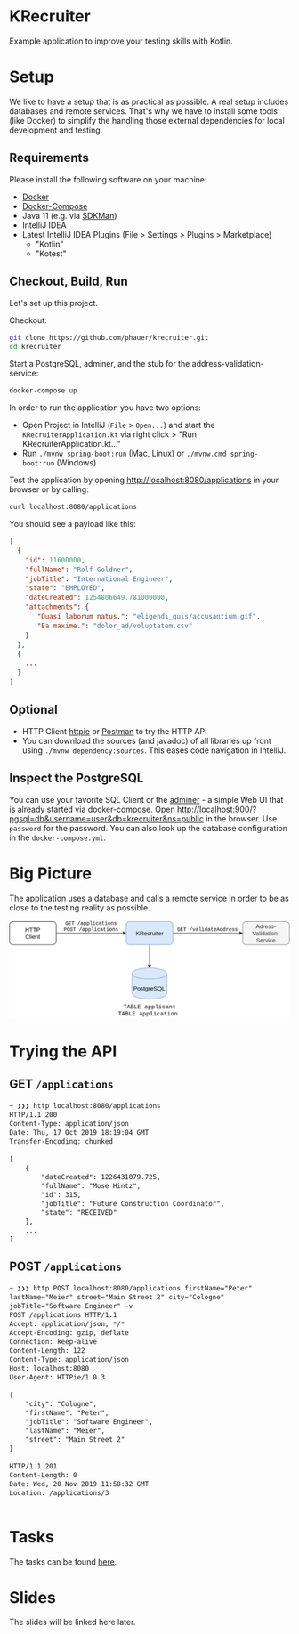 # KRecruiter

Example application to improve your testing skills with Kotlin. 

# Setup

We like to have a setup that is as practical as possible. A real setup includes databases and remote services. That's why we have to install some tools (like Docker) to simplify the handling those external dependencies for local development and testing.  

## Requirements

Please install the following software on your machine:

- [Docker](https://docs.docker.com/install/)
- [Docker-Compose](https://docs.docker.com/compose/install/)
- Java 11 (e.g. via [SDKMan](https://sdkman.io/))
- IntelliJ IDEA
- Latest IntelliJ IDEA Plugins (File > Settings > Plugins > Marketplace)
    - "Kotlin"
    - "Kotest"

## Checkout, Build, Run

Let's set up this project.

Checkout:

```bash
git clone https://github.com/phauer/krecruiter.git
cd krecruiter
```

Start a PostgreSQL, adminer, and the stub for the address-validation-service:

```bash
docker-compose up
```

In order to run the application you have two options:

- Open Project in IntelliJ (`File` > `Open...`) and start the `KRecruiterApplication.kt` via right click > "Run KRecruiterApplication.kt..."
- Run `./mvnw spring-boot:run` (Mac, Linux) or `./mvnw.cmd spring-boot:run` (Windows)

Test the application by opening [http://localhost:8080/applications](http://localhost:8080/applications) in your browser or by calling:

```bash
curl localhost:8080/applications
```

You should see a payload like this:

```json
[
  {
    "id": 11600000,
    "fullName": "Rolf Goldner",
    "jobTitle": "International Engineer",
    "state": "EMPLOYED",
    "dateCreated": 1254806649.781000000,
    "attachments": {
       "Quasi laborum natus.": "eligendi_quis/accusantium.gif",
       "Ea maxime.": "dolor_ad/voluptatem.csv"     
    }
  },
  {
    ... 
  }
]
```

## Optional

- HTTP Client [httpie](https://httpie.org/) or [Postman](https://www.getpostman.com/) to try the HTTP API 
- You can download the sources (and javadoc) of all libraries up front using `./mvnw dependency:sources`. This eases code navigation in IntelliJ. 

## Inspect the PostgreSQL

You can use your favorite SQL Client or the [adminer](https://www.adminer.org/) - a simple Web UI that is already started via docker-compose. Open [http://localhost:900/?pgsql=db&username=user&db=krecruiter&ns=public](http://localhost:900/?pgsql=db&username=user&db=krecruiter&ns=public) in the browser. Use `password` for the password. You can also look up the database configuration in the `docker-compose.yml`.

# Big Picture

The application uses a database and calls a remote service in order to be as close to the testing reality as possible.  

![KRecruiter Big Picture](docs/krecruiter-big-picture.png)

# Trying the API

## GET `/applications`

```
~ ❯❯❯ http localhost:8080/applications
HTTP/1.1 200 
Content-Type: application/json
Date: Thu, 17 Oct 2019 18:19:04 GMT
Transfer-Encoding: chunked

[
    {
        "dateCreated": 1226431079.725,
        "fullName": "Mose Hintz",
        "id": 315,
        "jobTitle": "Future Construction Coordinator",
        "state": "RECEIVED"
    },
    ...
]
```

## POST `/applications`

```
~ ❯❯❯ http POST localhost:8080/applications firstName="Peter" lastName="Meier" street="Main Street 2" city="Cologne" jobTitle="Software Engineer" -v
POST /applications HTTP/1.1
Accept: application/json, */*
Accept-Encoding: gzip, deflate
Connection: keep-alive
Content-Length: 122
Content-Type: application/json
Host: localhost:8080
User-Agent: HTTPie/1.0.3

{
    "city": "Cologne",
    "firstName": "Peter",
    "jobTitle": "Software Engineer",
    "lastName": "Meier",
    "street": "Main Street 2"
}

HTTP/1.1 201 
Content-Length: 0
Date: Wed, 20 Nov 2019 11:58:32 GMT
Location: /applications/3


```

# Tasks

The tasks can be found [here](tasks.md).

# Slides

The slides will be linked here later.